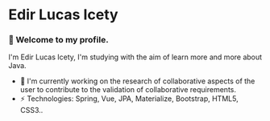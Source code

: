 <h1>Edir Lucas Icety</h1>

<h3>👋 Welcome to my profile.</h1>

I'm Edir Lucas Icety, I'm studying with the aim of learn more and more about Java.

- 🌱 I'm currently working on the research of collaborative aspects of the user to contribute to the validation of collaborative requirements.
- ⚡ Technologies: Spring, Vue, JPA, Materialize, Bootstrap, HTML5, CSS3..
